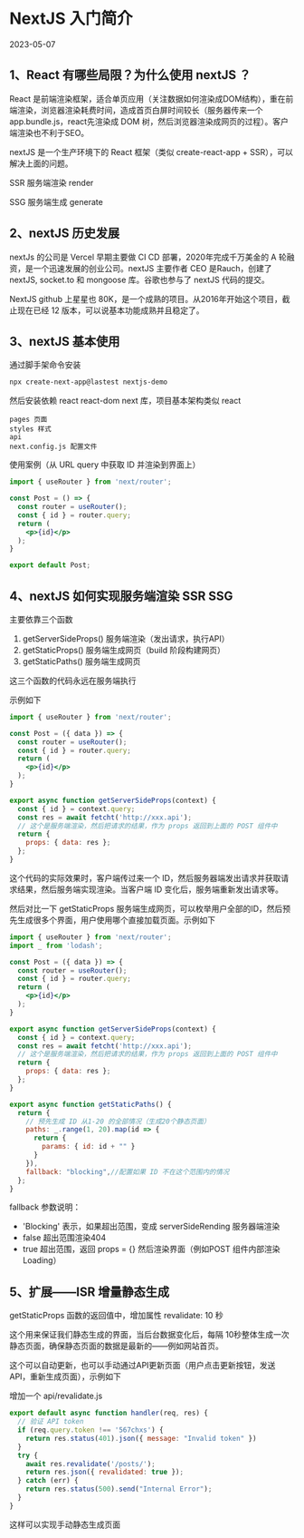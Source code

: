 # NextJS 入门简介

2023-05-07

## 1、React 有哪些局限？为什么使用 nextJS ？

React 是前端渲染框架，适合单页应用（关注数据如何渲染成DOM结构），重在前端渲染，浏览器渲染耗费时间，造成首页白屏时间较长（服务器传来一个 app.bundle.js，react先渲染成 DOM 树，然后浏览器渲染成网页的过程）。客户端渲染也不利于SEO。

nextJS 是一个生产环境下的 React 框架（类似 create-react-app + SSR），可以解决上面的问题。

SSR 服务端渲染 render

SSG 服务端生成 generate

## 2、nextJS 历史发展

nextJs 的公司是 Vercel 早期主要做 CI CD 部署，2020年完成千万美金的 A 轮融资，是一个迅速发展的创业公司。nextJS 主要作者 CEO 是Rauch，创建了 nextJS, socket.to 和 mongoose 库。谷歌也参与了 nextJS 代码的提交。

NextJS github 上星星也 80K，是一个成熟的项目。从2016年开始这个项目，截止现在已经 12 版本，可以说基本功能成熟并且稳定了。

## 3、nextJS 基本使用

通过脚手架命令安装

~~~bash
npx create-next-app@lastest nextjs-demo
~~~

然后安装依赖 react react-dom next 库，项目基本架构类似 react

~~~
pages 页面
styles 样式
api
next.config.js 配置文件
~~~

使用案例（从 URL query 中获取 ID 并渲染到界面上）

~~~jsx
import { useRouter } from 'next/router';

const Post = () => {
  const router = useRouter();
  const { id } = router.query;
  return (
    <p>{id}</p>
  );
}

export default Post;
~~~

## 4、nextJS 如何实现服务端渲染 SSR SSG

主要依靠三个函数

1. getServerSideProps() 服务端渲染（发出请求，执行API）
2. getStaticProps() 服务端生成网页（build 阶段构建网页）
3. getStaticPaths() 服务端生成网页

这三个函数的代码永远在服务端执行

示例如下

~~~jsx
import { useRouter } from 'next/router';

const Post = ({ data }) => {
  const router = useRouter();
  const { id } = router.query;
  return (
    <p>{id}</p>
  );
}

export async function getServerSideProps(context) {
  const { id } = context.query;
  const res = await fetcht('http://xxx.api');
  // 这个是服务端渲染，然后把请求的结果，作为 props 返回到上面的 POST 组件中
  return {
    props: { data: res };
  };
}
~~~

这个代码的实际效果时，客户端传过来一个 ID，然后服务器端发出请求并获取请求结果，然后服务端实现渲染。当客户端 ID 变化后，服务端重新发出请求等。

然后对比一下 getStaticProps 服务端生成网页，可以枚举用户全部的ID，然后预先生成很多个界面，用户使用哪个直接加载页面。示例如下

~~~jsx
import { useRouter } from 'next/router';
import _ from 'lodash';

const Post = ({ data }) => {
  const router = useRouter();
  const { id } = router.query;
  return (
    <p>{id}</p>
  );
}

export async function getServerSideProps(context) {
  const { id } = context.query;
  const res = await fetcht('http://xxx.api');
  // 这个是服务端渲染，然后把请求的结果，作为 props 返回到上面的 POST 组件中
  return {
    props: { data: res };
  };
}

export async function getStaticPaths() {
  return {
    // 预先生成 ID 从1-20 的全部情况（生成20个静态页面）
    paths: _.range(1, 20).map(id => {
      return {
        params: { id: id + "" }
      }
    }),
    fallback: "blocking",//配置如果 ID 不在这个范围内的情况
  };
}
~~~

fallback 参数说明：

- 'Blocking' 表示，如果超出范围，变成 serverSideRending 服务器端渲染
- false 超出范围渲染404
- true 超出范围，返回 props = {} 然后渲染界面（例如POST 组件内部渲染Loading）

## 5、扩展——ISR 增量静态生成

getStaticProps 函数的返回值中，增加属性 revalidate: 10 秒

这个用来保证我们静态生成的界面，当后台数据变化后，每隔 10秒整体生成一次静态页面，确保静态页面的数据是最新的——例如网站首页。

这个可以自动更新，也可以手动通过API更新页面（用户点击更新按钮，发送API，重新生成页面），示例如下

增加一个 api/revalidate.js

~~~js
export default async function handler(req, res) {
  // 验证 API token
  if (req.query.token !== '567chxs') {
    return res.status(401).json({ message: "Invalid token" })
  }
  try {
    await res.revalidate('/posts/');
    return res.json({ revalidated: true });
  } catch (err) {
    return res.status(500).send("Internal Error");
  }
}
~~~

这样可以实现手动静态生成页面


